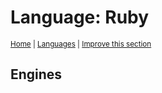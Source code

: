 # Language: Ruby
<sup>[Home](../index.md) \| [Languages](./index.md) \| </sup><sup>[Improve this section](https://github.com/rbuckton/regexp-features/edit/main/src/languages/ruby.md)</sup>


<!--
'name' sources:
  - [](../../src/languages/ruby.md)
-->


## Engines
